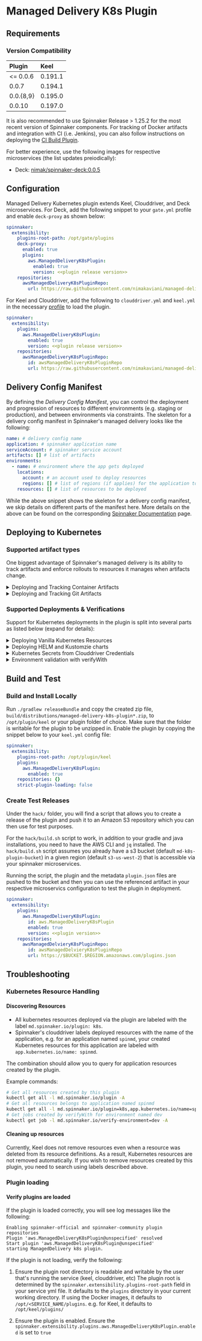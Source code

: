 # Managed Delivery K8s Plugin

## Requirements

### Version Compatibility
| Plugin       |   Keel   |
|:------------ | :--------|
|  <= 0.0.6    |  0.191.1 |
|  0.0.7       |  0.194.1 |
|  0.0.{8,9}   |  0.195.0 |
|  0.0.10      |  0.197.0 |

It is also recommended to use Spinnaker Release >  1.25.2 for the most recent
version of Spinnaker components. For tracking of Docker artifacts and integration with CI (i.e. Jenkins),
you can also follow instructions on deploying the [CI Build Plugin](https://github.com/nimakaviani/ci-build-plugin).

For better experience, use the following images for respective microservices (the list updates preiodically):
* Deck: [nimak/spinnaker-deck:0.0.5](https://hub.docker.com/layers/nimak/spinnaker-deck/0.0.5/images/sha256-eab8f3ba56f756dd120db17af6a2910a0e541ff2cc9921671794a2a6208bd626?context=explore)

## Configuration
Managed Delivery Kubernetes plugin extends Keel, Clouddriver, and Deck microservices. For Deck, add
the following snippet to your `gate.yml` profile and enable `deck-proxy` as shown below:

```yaml
spinnaker:
  extensibility:
    plugins-root-path: /opt/gate/plugins
    deck-proxy:
      enabled: true
      plugins:
        aws.ManagedDeliveryK8sPlugin:
          enabled: true
          version: <<plugin release version>>
    repositories:
      awsManagedDeliveryK8sPluginRepo:
        url: https://raw.githubusercontent.com/nimakaviani/managed-delivery-k8s-plugin/master/plugins.json
```

For Keel and Clouddriver, add the following to `clouddriver.yml` and `keel.yml` in the necessary [profile](https://spinnaker.io/reference/halyard/custom/#custom-profiles) to load the plugin.
```yaml
spinnaker:
  extensibility:
    plugins:
      aws.ManagedDeliveryK8sPlugin:
        enabled: true
        version: <<plugin release version>>
    repositories:
      awsManagedDeliveryK8sPluginRepo:
        id: awsManagedDeliveryK8sPluginRepo
        url: https://raw.githubusercontent.com/nimakaviani/managed-delivery-k8s-plugin/master/plugins.json
```
## Delivery Config Manifest

By defining the _Delivery Config Manifest_, you can control the deployment and progression of resources to different
environments (e.g. staging or production), and between environments via constraints.
The skeleton for a delivery config manifest in Spinnaker's managed delivery looks like the following:

```yaml
name: # delivery config name
application: # spinnaker application name
serviceAccount: # spinnaker service account
artifacts: [] # list of artifacts
environments:
  - name: # environment where the app gets deployed
    locations:
      account: # an account used to deploy resources
      regions: [] # list of regions (if applies) for the application to be deployed to
    resources: [] # list of resources to be deployed
```

While the above snippet shows the skeleton for a delivery config manifest,
we skip details on different parts of the manifest here.
More details on the above can be found on the corresponding
[Spinnaker Documentation](https://spinnaker.io/guides/user/managed-delivery/getting-started/) page.

## Deploying to Kubernetes

### Supported artifact types

One biggest advantage of Spinnaker's managed delivery is its ability to track artifacts and enforce
rollouts to resources it manages when artifacts change.

<details>
<summary>Deploying and Tracking Container Artifacts</summary>

If you want to use this plugin to manage rollout of Docker container image artifacts to Kubernetes, first _CloudDriver_ needs to
be configured to know about these Docker repositories.

**IMPORTANT**: _The Managed Delivery K8s plugin currently only supports one `account` name to be
associated with a resource. In order for the container registry account to be used in combination with the
Kubernetes account (hence, two accounts for a resource), conventionally the container registry account should be named as
follows `[K8-ACCOUNT-NAME]-registry`, where `[K8-ACCOUNT-NAME]` should be identical to the name used for the
Kubernetes account._

```yaml
dockerRegistry:
accounts:
- address: https://index.docker.io # example registry
  name: "[K8s-ACCOUNT-NAME]-registry"
  repositories:
  - example/service
```

To have managed delivery track artifacts, you first introduce them under the delivery config:

```yaml
artifacts:
- name: example/service
  type: docker
  reference: my-docker-artifact
  tagVersionStrategy: semver-tag
```

Then in your Kubernetes resource specification, you bind the artifact to the target resource using the
artifact `reference`:

```yaml
resources:
- kind: k8s/resource@v1
  spec:
    container:
      reference: my-docker-artifact # indicates the use of artifact in the resource
    metadata:
      application: spinmd
    template:
      apiVersion: apps/v1
      kind: Deployment
      metadata:
        name: my-app-deployment
        namespace: default
      spec:
        replicas: 1
        selector:
          matchLabels:
            app: hello
        template:
          metadata:
            labels:
              app: hello
          spec:
            containers:
            - name: hello
              image: my-docker-artifact # binds the artifact to the deployment
              ports:
              - containerPort: 8080
```

The same `reference` name is used for the artifact under `container.reference` in the Kubernetes
resource `spec`, and also in place of the `image` name for the respective Kubernetes resource. This
enabled the plugin to know exactly which artifact should be use with which resource and where, particularly
where a given resource can deploy multiple artifacts (e.g. for Kubernetes deployments with sidecars or
init containers).

Multiple artifacts can be referenced in a given Kubernetes resource by listing all the artifact references in
the `spec` and then referring to those references in the corresponding resource `image` reference:

```yaml
resources:
- kind: k8s/resource@v1
  spec:
    container:
      references:
      - my-docker-artifact1
      - my-docker-artifact2
```

</details>

<details>
<summary>Deploying and Tracking Git Artifacts</summary>

Git repositories can be treated as Keel artifacts. This functionality is primarily meant to be used by the Kustomize (k8s/kustomize@v1)
and Helm (k8s/helm@v1) resource types. 

### Igor plugin configuration
An example configuration is shown below. New repositories can be added by expanding the list under the `repositories` key.
This configuration must be placed in your `igor.yml` or `igor-local.yml`
```yaml
spinnaker:
  extensibility:
    plugins:
      aws.ManagedDeliveryK8sPlugin:
        enabled: true
        version: <<plugin release version>>
    repositories:
      awsManagedDeliveryK8sPluginRepo:
        id: awsManagedDeliveryK8sPluginRepo
        url: https://raw.githubusercontent.com/nimakaviani/managed-delivery-k8s-plugin/master/plugins.json
git:
  repositories:
    - name: testRepo # name of the repository to monitor
      type: github # type of managed git provider. Currently only GitHub is supported
      project: testProject 
      url: https://github.com/testProject/testRepo.git
github:
  baseUrl: "https://api.github.com"
  accessToken: <TOKEN> # this token must have read access to reposiotires being monitored
  commitDisplayLength: 8
```

### Delivery Config
Once the Igor plugin is configured, a delivery config referencing the artifact can be specified.

Notes:
1. When Git artifact is used, Flux `GitRepository` resource are created per environment. e.g. if you have two environments
named `dev` and `prod`, Flux resources `git-github-testProject-testRepo-dev` and `git-github-testProject-testRepo-prod` are created.
2. Currently only Git source is supported. Flux's `HelmRepository` and `Bucket` kinds are not yet supported.
3. `tagVersionStrategy` supports all standard strategies except custom regex.
4. Individual resources created by Kustomize or Helm are not displayed in UI.

Kustomize example:
```yaml
name: demo1
application: fnord
serviceAccount: keeltest-service-account
artifacts:
- type: git
  reference: my-git-artifact
  tagVersionStrategy: semver-tag # other strategies are supported. Custom regex is not supported.
  repoName: testRepo
  project: testProject
  gitType: github
  secretRef: git-repo # This is passed to Flux's GitRepositorySpec.SecretRef field
  namespace: flux-system # optional. which namespace should be used to create Flux Source object. defaults to flux-system
  interval: 1m # optional. how often flux source controller should poll source. defaults to 1m
environments:
- name: test
  locations:
    account: deploy-experiments
    regions: []
  resources:
  - kind: k8s/kustomize@v1
    metadata:
      serviceAccount: keeltest-service-account
    spec:
      artifactSpec: 
        ref: my-git-artifact # Required
        namespace: test # override the artifacts[0].namespace value for this resource only
        interval: 10m # override the artifacts[0].interval value for this resource only
      metadata:
        application: fnord
      template:
        metadata:
          name: fnord-test
          namespace: flux-system
        spec: # Fields below are passed to Flux's KustomizationSpec
          interval: 1m
          path: "./kustomize"
          prune: true
          targetNamespace: test
```

Helm example:
```yaml
name: demo1
application: fnord
serviceAccount: keeltest-service-account
artifacts:
- type: git
  reference: my-git-artifact
  tagVersionStrategy: semver-tag
  repoName: testRepo
  project: testProject
  gitType: github
  secretRef: git-repo # This is passed to Flux's GitRepositorySpec.SecretRef field
environments:
- name: test
  locations:
    account: deploy-experiments
    regions: []
  resources:
  - kind: k8s/helm@v1
    spec:
      artifactSpec:
        ref: my-git-artifact # Required
      metadata:
        application: fnord
      template:
        metadata:
          name: crossplane
          namespace: flux-system
        spec: # Fields below are passed to Flux's HelmReleaseSpec
          releaseName: crossplane
          targetNamespace: crossplane-system
          chart:
            spec:
              chart: crossplane
          interval: 1m
          install:
            remediation:
              retries: 3
```

### Data flow

For an existing artifact definition:
1. The Igor plugin monitors given repositories for tag changes using Git provider's REST endpoints. Results are cached to Igor's configured Redis instance.
2. If the Igor plugin detects a new tag is created, it notifies Keel with detailed information about this tag. e.g. author, sha, date, etc
3. The keel plugin processes the event and store it as an artifact. 

For a new artifact definition:
1. The Keel plugin obtains the latest version of Git artifact through the REST endpoints exposed by the Igor plugin.
2. Obtained information is processed and stored as an artifact.

```
        Moonitor            Pull and
┌─────┐ with REST  ┌──────┐ Notify   ┌──────┐
│ Git ◄────────────► Igor ◄──────────► Keel │
└─────┘            └──────┘          └──────┘
```

</details>

### Supported Deployments & Verifications

Support for Kubernetes deployments in the plugin is split into several parts as listed below (expand for details):

<details>
<summary>Deploying Vanilla Kubernetes Resources</summary>

The support for vanilla Kubernetes resources is enabled by having the plugin introduce the new
resource type `k8s/resource@v1` for processing of Kubernetes resources in a delivery config manifest.
The structure of the Kubernetes resource looks like the following:

```yaml
resources:
- kind: k8s/resource@v1 # the versioned vanilla Kubernetes resource
  spec:
    metadata:
      application: # The Spinnaker application name this resource belongs to
    template: {} # the vanilla YAML document for a Kubernetes resource
```

Consider the following as an example of a Kubernetes service:

```yaml
resources:
- kind: k8s/resource@v1
  spec:
    metadata:
      application: my-app
    template:
      apiVersion: v1
      kind: Service
      metadata:
        name: my-service
        namespace: default
        annotations:
          app: hello
      spec:
        type: LoadBalancer
        externalTrafficPolicy: Cluster
        ports:
        - port: 80
          targetPort: 8080
        selector:
          app: hello
```

Assuming that this needs to be deployed to a `test` environment, with a Kubernetes account
already configured in your _CloudDriver_ service, the environment definition in your delivery
manifest could be as follows:

```yaml
environments:
  - name: test-env
    locations:
      account: clouddriver-k8s-account
      regions: []
    resources:
    - kind: k8s/resource@v1
      spec:
        metadata:
          application: my-app
        template:
          apiVersion: v1
          kind: Service
          metadata:
            name: my-service
            namespace: default
            annotations:
              app: hello
          spec:
            type: LoadBalancer
            externalTrafficPolicy: Cluster
            ports:
              - port: 80
                targetPort: 8080
            selector:
              app: hello
```

if you need more Kubernetes resources to be deployed to this environment, you can expand the list of
resources by adding more items to the list.
</details>

<details>
<summary>Deploying HELM and Kustomzie charts</summary>

The plugin relies on [Flux2](https://github.com/fluxcd/flux2) for deployment of HELM and Kustomize resources.
This relieves the plugin from having to deal with the heavy lifting of managing changes to HELM charts
or Kustomization sources where that can be delegated to flux.

#### HELM 
In order to get HELM deployments working, first you need to install [Flux2](https://github.com/fluxcd/flux2)
_helm controller_ and _source controller_ into your cluster, with the following command (assuming that you
have Flux2 CLI already installed):

```bash
flux install \
    --namespace=flux-system \
    --network-policy=false \
    --components=source-controller,helm-controller
```

Once the controllers are installed, adding a HELM repository and a HELM release to a delivery config manifest
is similar to how it is done for Kubernetes resources. The managed delivery resource kind however, needs
to be updated to `k8s/helm@v1`, indicating deployment of a HELM chart using the plugin.

See the [Supported Artifact types](#supported-artifact-types) section for a complete example.

#### Kustomize
Similar to HELM deployments, you need to install Flux2 kustomize controller and source controller.

```bash
flux install \
    --namespace=flux-system \
    --network-policy=false \
    --components=source-controller,kustomize-controller
```

See the [Supported Artifact types](#supported-artifact-types) section for a complete example.

</details>

<details>
<summary>Kubernetes Secrets from Clouddriver Credentials</summary>

**Note:** _This is only supported for Git repositories at the time being_.

To deploy HELM charts or Kustomization resources from private Git repositories, you can instruct 
the plugin to pull credential information from Clouddriver and add them as Kubernetes secrets 
to your cluster. 

To do this, in your Clouddriver config file, you will need to provide configuration information
for your Git repository as follows:

```yaml
artifacts:
  gitrepo:
    enabled: true
    accounts:
    - name: sample-repo
      # you can choose username/password
      username: 
      password: 
      
      ## or supply sshKey related data
      sshPrivateKey:
      sshPrivateKeyFilePath: 
      sshPrivateKeyPassphrase: 
      sshPrivateKeyPassphraseCmd: 
      sshKnownHostsFilePath: 
      sshTrustUnknownHosts: 
```

The plugin extends Clouddriver so Git credentials can be queried for through a REST API endpoint.

In your delivery config manifest, you can then add a `k8s/credential@v1` resource that
provides the reference to the right set of credentials for the plugin to create the Kubernetes secret
from. An exmple would be like the following:

```yaml
...
resources:
- kind: k8s/credential@v1
  spec:
    metadata:
      application: my-app
    template:
      metadata:
        namespace: default
      data:
        account: sample-repo
        type: git
```

where the value for `account:` corresponds to the name of the account in your Clouddriver config and 
the `type` of the credential is set to `git`. This in turn will create a secret named `git-sample-repo` 
(prepending the credential type to the account name)
in the `default` namespace, which can be used in your Flux specification of HELM or Kustomize resources.

All secrets generated from clouddriver account information are tagged with the following two tags:

- `account.clouddriver.spinnaker.io/name=[CLOUDDRIVER-ACCOUNT-NAME]`
- `account.clouddriver.spinnaker.io/type=[CLOUDDRIVER-ACCOUNT-TYPE]` (e.g. `git`)

Generated secrets can be discovered like the following as an example:

```
kubectl get secrets -l account.clouddriver.spinnaker.io/type=git
```
</details>

<details>
<summary>Environment validation with verifyWith</summary>
This plugin supports environment validation using Kubernetes Job. An example configuration is provided below:

```yaml
name: test1
application: testapp
serviceAccount: keeltest-service-account
artifacts:
- name: nabuskey/test
  type: docker
  reference: my-docker-artifact
  tagVersionStrategy: increasing-tag
environments:
  - name: dev
    verifyWith: 
    - account: deploy-experiments # specifies which account to launch Kubernetes job.
      jobNamePrefix: my-prefix # Optional. If supplied, job names created by the plugin will start with this. 
      type: k8s/job@v1
      manifest: 
        metadata:
          # generateName: myname # Optional. If this field is specified, name will follow this field value. 
          name: not-used # the name field is ignored
          namespace: dev
        spec:
          template:
            spec:
              containers:
              - name: verify
                image: alpine
                command: ["ash",  "-c", "sleep 5; exit 0 "]
              restartPolicy: Never
          backoffLimit: 2
    locations:
      account: deploy-experiments
      regions: []
    resources: []
```

The Kubernetes job name is generated as `<PREFIX>-verify-<APPLICATION>-<ENVIRONMENT>-<ARTIFACT_VERSION>-<RANDOM_5_CHARS>"`
As an example, for the yaml specification above with a given artifact version `10`, a generated name could look something like the following: `my-prefix-verify-testapp-dev-10-uvxyz`

Jobs specified under `verifyWith` are executed after artifact promotion and when the environment is successfully matched to the desired end state.

If the `manifest.metadata.generateName`field is supplied, plugin will not generate name and the name is generated as specified in the filed.

Kubernetes jobs generated by `verifyWith` through this plugin will have three labels applied:
- `md.spinnaker.io/verify-environment` :  This contains the name of environment in which this `verifyWith` job is defined.
- `md.spinnaker.io/verify-artifact` : This contains the version of artifact which caused this `verifyWith` execution.
- `app.kubernetes.io/name` : Name of the application in which this `verifyWith` is defined.
</details>

## Build and Test

### Build and Install Locally
Run `./gradlew releaseBundle` and copy the created zip file, ` build/distributions/managed-delivery-k8s-plugin*.zip`, to
`/opt/plugin/keel` or your plugin folder of choice. Make sure that the folder is
writable for the plugin to be unzipped in. Enable the plugin by copying the snippet below to your `keel.yml` config file:

```yaml
spinnaker:
  extensibility:
    plugins-root-path: /opt/plugin/keel
    plugins:
      aws.ManagedDeliveryK8sPlugin:
        enabled: true
    repositories: {}
    strict-plugin-loading: false
```


### Create Test Releases

Under the `hack/` folder, you will find a script that allows you to create a release of 
the plugin and push it to an Amazon S3 repository which you can then use for test purposes.

For the `hack/build.sh` script to work, in addition to your gradle and java installations, 
you need to have the AWS CLI and `jq` installed. 
The `hack/build.sh` script assumes you already have a s3 bucket (default `md-k8s-plugin-bucket`) 
in a given region (default `s3-us-west-2`) that is accessible via your spinnaker microservices.

Running the script, the plugin and the metadata `plugin.json` files are pushed to the 
bucket and then you can use the referenced artifact in your respective microservics configuration 
to test the plugin in deployment.

```yaml
spinnaker:
  extensibility:
    plugins:
      aws.ManagedDeliveryK8sPlugin:
        id: aws.ManagedDeliveryK8sPlugin
        enabled: true
        version: <<plugin version>>
    repositories:
      awsManagedDelvieryK8sPluginRepo:
        id: awsManagedDelvieryK8sPluginRepo
        url: https://$BUCKET.$REGION.amazonaws.com/plugins.json
```

## Troubleshooting
### Kubernetes Resource Handling
#### Discovering Resources

- All kubernetes resources deployed via the plugin are labeled with the label `md.spinnaker.io/plugin: k8s`.
- Spinnaker's clouddriver labels deployed resources with the name of the application, e.g. for
  an application named `spinmd`, your created Kubernetes resources for this application are labeled with
  `app.kubernetes.io/name: spinmd`.
  
The combination should allow you to query for application resources created by the plugin.

Example commands:
```bash
# Get all resources created by this plugin
kubectl get all -l md.spinnaker.io/plugin -A
# Get all resources belongs to application named spinmd
kubectl get all -l md.spinnaker.io/plugin=k8s,app.kubernetes.io/name=spinmd -A
# Get jobs created by verifyWith for environment named dev
kubectl get job -l md.spinnaker.io/verify-environment=dev -A
```


#### Cleaning up resources
Currently, Keel does not remove resources even when a resource was deleted from its resource definitions.
As a result, Kubernetes resources are not removed automatically. If you wish to remove resources created by this plugin,
you need to search using labels described above. 


### Plugin loading
#### Verify plugins are loaded
If the plugin is loaded correctly, you will see log messages like the following:
```
Enabling spinnaker-official and spinnaker-community plugin repositories
Plugin 'aws.ManagedDeliveryK8sPlugin@unspecified' resolved
Start plugin 'aws.ManagedDeliveryK8sPlugin@unspecified'
starting ManagedDelivery k8s plugin.
```
If the plugin is not loading, verify the following:
1. Ensure the plugin root directory is readable and writable by the user that's running the service (keel, clouddriver, etc)
The plugin root is determined by the `spinnaker.extensibility.plugins-root-path` field in your service yml file. 
It defaults to the `plugins` directory in your current working directory. If using the Docker images, it defaults to
`/opt/<SERVICE_NAME/plugins`. e.g. for Keel, it defaults to `/opt/keel/plugins/`
   
2. Ensure the plugin is enabled. Ensure the `spinnaker.extensibility.plugins.aws.ManagedDeliveryK8sPlugin.enabled` is set to `true`
